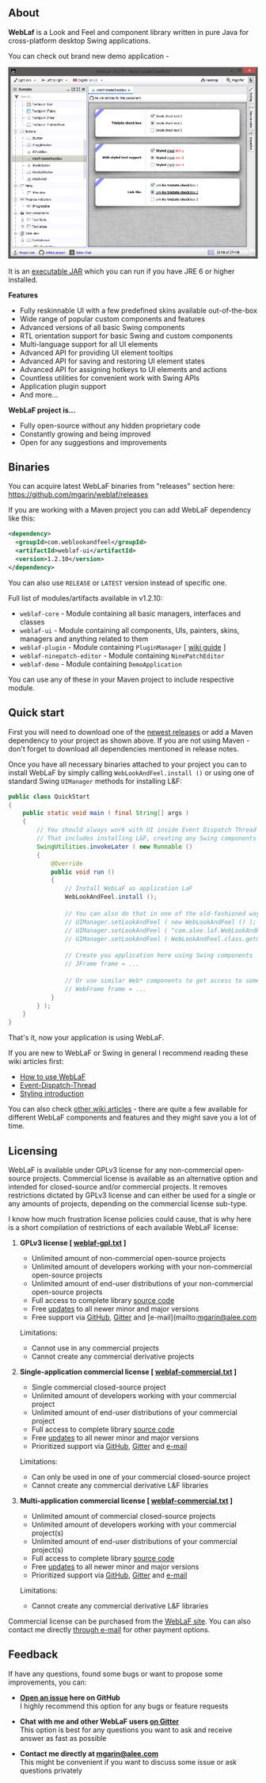 About
----------

**WebLaf** is a Look and Feel and component library written in pure Java for cross-platform desktop Swing applications.

You can check out brand new demo application -

[![DemoApplication](./screenshots/demo.png)](https://github.com/mgarin/weblaf/releases/download/v1.2.10/weblaf-demo-1.2.10-jar-with-dependencies.jar)

It is an [executable JAR](https://github.com/mgarin/weblaf/releases/download/v1.2.10/weblaf-demo-1.2.10-jar-with-dependencies.jar) which you can run if you have JRE 6 or higher installed.

**Features**

- Fully reskinnable UI with a few predefined skins available out-of-the-box
- Wide range of popular custom components and features 
- Advanced versions of all basic Swing components
- RTL orientation support for basic Swing and custom components
- Multi-language support for all UI elements
- Advanced API for providing UI element tooltips
- Advanced API for saving and restoring UI element states
- Advanced API for assigning hotkeys to UI elements and actions 
- Countless utilities for convenient work with Swing APIs
- Application plugin support
- And more...

**WebLaF project is...**

- Fully open-source without any hidden proprietary code
- Constantly growing and being improved
- Open for any suggestions and improvements


Binaries
----------

You can acquire latest WebLaF binaries from "releases" section here:<br>
https://github.com/mgarin/weblaf/releases

If you are working with a Maven project you can add WebLaF dependency like this:
```xml
<dependency>
  <groupId>com.weblookandfeel</groupId>
  <artifactId>weblaf-ui</artifactId>
  <version>1.2.10</version>
</dependency>
```
You can also use `RELEASE` or `LATEST` version instead of specific one.

Full list of modules/artifacts available in v1.2.10:

- `weblaf-core` - Module containing all basic managers, interfaces and classes
- `weblaf-ui` - Module containing all components, UIs, painters, skins, managers and anything related to them
- `weblaf-plugin` - Module containing `PluginManager` [ [wiki guide](https://github.com/mgarin/weblaf/wiki/How-to-use-PluginManager) ]
- `weblaf-ninepatch-editor` - Module containing `NinePatchEditor`
- `weblaf-demo` - Module containing `DemoApplication`

You can use any of these in your Maven project to include respective module.


Quick start
----------

First you will need to download one of the [newest releases](https://github.com/mgarin/weblaf/releases) or add a Maven dependency to your project as shown above. If you are not using Maven - don't forget to download all dependencies mentioned in release notes.

Once you have all necessary binaries attached to your project you can to install WebLaF by simply calling `WebLookAndFeel.install ()` or using one of standard Swing `UIManager` methods for installing L&F:
```java
public class QuickStart
{
    public static void main ( final String[] args )
    {
        // You should always work with UI inside Event Dispatch Thread (EDT)
        // That includes installing L&F, creating any Swing components etc.
        SwingUtilities.invokeLater ( new Runnable ()
        {
            @Override
            public void run ()
            {
                // Install WebLaF as application LaF
                WebLookAndFeel.install ();

                // You can also do that in one of the old-fashioned ways:
                // UIManager.setLookAndFeel ( new WebLookAndFeel () );
                // UIManager.setLookAndFeel ( "com.alee.laf.WebLookAndFeel" );
                // UIManager.setLookAndFeel ( WebLookAndFeel.class.getCanonicalName () );

                // Create you application here using Swing components
                // JFrame frame = ...

                // Or use similar Web* components to get access to some extended features
                // WebFrame frame = ...
            }
        } );
    }
}
```
That's it, now your application is using WebLaF.

If you are new to WebLaF or Swing in general I recommend reading these wiki articles first:
- [How to use WebLaF](https://github.com/mgarin/weblaf/wiki/How-to-use-WebLaF)
- [Event-Dispatch-Thread](https://github.com/mgarin/weblaf/wiki/Event-Dispatch-Thread)
- [Styling introduction](https://github.com/mgarin/weblaf/wiki/Styling-introduction)

You can also check [other wiki articles](https://github.com/mgarin/weblaf/wiki) - there are quite a few available for different WebLaF components and features and they might save you a lot of time.


Licensing
----------

WebLaF is available under GPLv3 license for any non-commercial open-source projects. Commercial license is available as an alternative option and intended for closed-source and/or commercial projects. It removes restrictions dictated by GPLv3 license and can either be used for a single or any amounts of projects, depending on the commercial license sub-type.

I know how much frustration license policies could cause, that is why here is a short compilation of restrictions of each available WebLaF license: 

1. **GPLv3 license [ [weblaf-gpl.txt](licenses/weblaf-gpl.txt) ]**

    - Unlimited amount of non-commercial open-source projects
    - Unlimited amount of developers working with your non-commercial open-source projects
    - Unlimited amount of end-user distributions of your non-commercial open-source projects 
    - Full access to complete library [source code](https://github.com/mgarin/weblaf)
    - Free [updates](https://github.com/mgarin/weblaf/releases) to all newer minor and major versions
    - Free support via [GitHub](https://github.com/mgarin/weblaf/issues), [Gitter](https://gitter.im/mgarin/weblaf) and [e-mail](mailto:mgarin@alee.com
    
    Limitations:
    
    - Cannot use in any commercial projects
    - Cannot create any commercial derivative projects

2. **Single-application commercial license [ [weblaf-commercial.txt](licenses/weblaf-commercial.txt) ]**

    - Single commercial closed-source project
    - Unlimited amount of developers working with your commercial project
    - Unlimited amount of end-user distributions of your commercial project
    - Full access to complete library [source code](https://github.com/mgarin/weblaf)
    - Free [updates](https://github.com/mgarin/weblaf/releases) to all newer minor and major versions
    - Prioritized support via [GitHub](https://github.com/mgarin/weblaf/issues), [Gitter](https://gitter.im/mgarin/weblaf) and [e-mail](mailto:mgarin@alee.com)
    
    Limitations:
    
    - Can only be used in one of your commercial closed-source project
    - Cannot create any commercial derivative L&F libraries

3. **Multi-application commercial license [ [weblaf-commercial.txt](licenses/weblaf-commercial.txt) ]**

    - Unlimited amount of commercial closed-source projects
    - Unlimited amount of developers working with your commercial project(s)
    - Unlimited amount of end-user distributions of your commercial project(s)
    - Full access to complete library [source code](https://github.com/mgarin/weblaf)
    - Free [updates](https://github.com/mgarin/weblaf/releases) to all newer minor and major versions
    - Prioritized support via [GitHub](https://github.com/mgarin/weblaf/issues), [Gitter](https://gitter.im/mgarin/weblaf) and [e-mail](mailto:mgarin@alee.com)
    
    Limitations:
    
    - Cannot create any commercial derivative L&F libraries
    
Commercial license can be purchased from the [WebLaF site](http://weblookandfeel.com/buy/). You can also contact me directly [through e-mail](mailto:mgarin@alee.com) for other payment options.


Feedback
----------

If have any questions, found some bugs or want to propose some improvements, you can:

- **[Open an issue](https://github.com/mgarin/weblaf/issues) here on GitHub**<br>
  I highly recommend this option for any bugs or feature requests

- **Chat with me and other WebLaF users [on Gitter](https://gitter.im/mgarin/weblaf)**<br>
  This option is best for any questions you want to ask and receive answer as fast as possible

- **Contact me directly at [mgarin@alee.com](mailto:mgarin@alee.com)**<br>
  This might be convenient if you want to discuss some issue or ask questions privately 